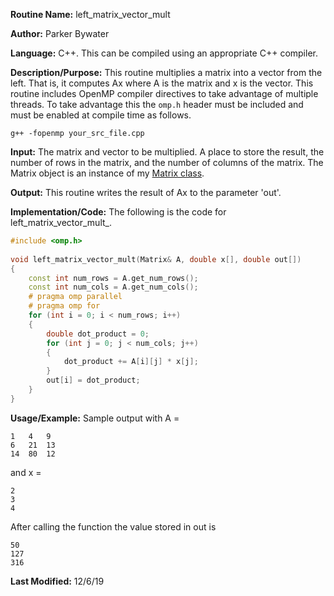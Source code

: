 **Routine Name:** left\_matrix\_vector\_mult

**Author:** Parker Bywater

**Language:** C++. This can be compiled using an appropriate C++ compiler. 

**Description/Purpose:** This routine multiplies a matrix into a vector from the left.
That is, it computes Ax where A is the matrix and x is the vector. This routine includes OpenMP
compiler directives to take advantage of multiple threads. To take advantage this the `omp.h` header
must be included and must be enabled at compile time as follows.

    g++ -fopenmp your_src_file.cpp 

**Input:** The matrix and vector to be multiplied. A place to store the result, the number of rows
in the matrix, and the number of columns of the matrix. The Matrix object is an instance of my 
[Matrix class](./Matrix.cpp).
 
**Output:** This routine writes the result of Ax to the parameter 'out'.  

**Implementation/Code:** The following is the code for left\_matrix\_vector\_mult\_.
   
```C++
#include <omp.h>
 
void left_matrix_vector_mult(Matrix& A, double x[], double out[])
{ 
    const int num_rows = A.get_num_rows(); 
    const int num_cols = A.get_num_cols(); 
    # pragma omp parallel 
    # pragma omp for
    for (int i = 0; i < num_rows; i++)
    {
        double dot_product = 0; 
        for (int j = 0; j < num_cols; j++)
        {
            dot_product += A[i][j] * x[j];
        }
        out[i] = dot_product; 
    }    
}
```

**Usage/Example:** Sample output with A =   

    1   4   9
    6   21  13
    14  80  12

and x = 
    
    2
    3 
    4

After calling the function the value stored in out is  
    
    50
    127
    316

**Last Modified:** 12/6/19 
